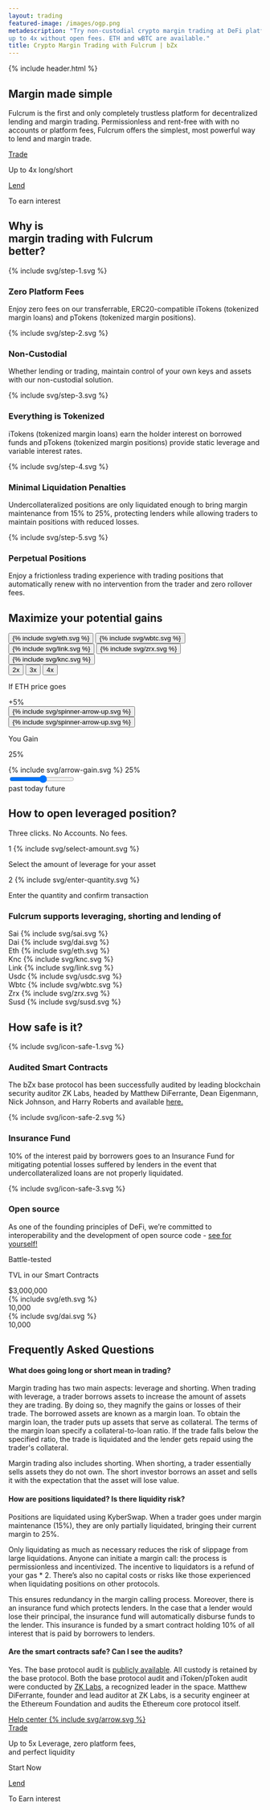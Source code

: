 ```yaml
---
layout: trading
featured-image: /images/ogp.png
metadescription: "Try non-custodial crypto margin trading at DeFi platform Fulcrum. Enter into short/leveraged positions
up to 4x without open fees. ETH and wBTC are available."
title: Crypto Margin Trading with Fulcrum | bZx
---
```


<section class="bg-primary bg-primary-image pb-75 pb-xs-45">
    {% include header.html %}
    <div class="container pt-90 pb-60">
        <div class="row">
            <div class="col col-10 col-xs-12">
                <div class="pl-55 pl-lg-0 w-100 text-xs-center">
                    <h1 class="mb-40">Margin made simple</h1>
                    <p class="fs-16 fs-xs-12 lh-160 mb-50 c-secondary"><span class="fw-600">Fulcrum</span> is the first and only
                      completely trustless platform for decentralized lending and margin trading. Permissionless and rent-free with
                      with no accounts or platform fees, Fulcrum offers the simplest, most powerful way to lend and margin trade.
                      </p>
                    <div class="flex fd-xs-c">
                        <div class="mr-30 mx-xs-auto mb-xs-30">
                            <a href="https://fulcrum.trade/trade"
                                class="button button-primary button-lg mb-25 mb-xs-15">Trade</a>
                            <p class="fs-13 lh-150 text-center c-gray">Up to 4x long/short</p>
                        </div>
                        <div class="mx-xs-auto">
                            <a href="https://fulcrum.trade/lend"
                                class="button button-secondary button-lg mb-25 mb-xs-15">Lend</a>
                            <p class="fs-13 lh-150 text-center c-gray">To earn interest</p>
                        </div>
                    </div>
                </div>
            </div>
        </div>
    </div>
    <div class="container flex fw-w jc-sb pt-60">
        <div class="row fw-w">
            <div class="col col-4 col-sm-6 col-xs-12">
                <div class="item-advantager">
                    <h2 class="circle mb-50 mb-xs-0"><span class="blue left-r-50 top-r-10"></span>Why is <br />margin trading with Fulcrum
                        <br />
                        better?
                    </h2>
                </div>
            </div>
            <div class="col col-4 col-sm-6 col-xs-12">
                <div class="item-advantager as-fe">
                    <div class="icon-advantager mb-25">
                        {% include svg/step-1.svg %}
                    </div>
                    <h3 class="mb-20">Zero Platform Fees</h3>
                    <p>Enjoy zero fees on our transferrable, ERC20-compatible iTokens (tokenized margin loans) and pTokens (tokenized margin positions).</p>
                </div>
            </div>
            <div class="col col-4 col-sm-6 col-xs-12">
                <div class="item-advantager as-fe as-sm-a">
                    <div class="icon-advantager mb-25">
                        {% include svg/step-2.svg %}
                    </div>
                    <h3 class="mb-20">Non-Custodial</h3>
                    <p>Whether lending or trading, maintain control of your own keys and assets with our non-custodial solution.</p>
                </div>
            </div>
            <div class="col col-4 col-sm-6 col-xs-12">
                <div class="item-advantager">
                    <div class="icon-advantager mb-25">
                        {% include svg/step-3.svg %}
                    </div>
                    <h3 class="mb-20">Everything is Tokenized</h3>
                    <p>iTokens (tokenized margin loans) earn the holder interest on borrowed funds and pTokens (tokenized margin positions) provide static leverage and variable interest rates.</p>
                </div>
            </div>
            <div class="col col-4 col-sm-6 col-xs-12">
                <div class="item-advantager">
                    <div class="icon-advantager mb-25">
                        {% include svg/step-4.svg %}
                    </div>
                    <h3 class="mb-20">Minimal Liquidation Penalties</h3>
                    <p>Undercollateralized positions are only liquidated enough to bring margin maintenance from 15% to 25%, protecting lenders while allowing traders to maintain positions with reduced losses.</p>
                </div>
            </div>
            <div class="col col-4 col-sm-6 col-xs-12">
                <div class="item-advantager">
                    <div class="icon-advantager mb-25">
                        {% include svg/step-5.svg %}
                    </div>
                    <h3 class="mb-20">Perpetual Positions</h3>
                    <p>Enjoy a frictionless trading experience with trading positions that automatically renew with no intervention from the trader and zero rollover fees.</p>
                </div>
            </div>
        </div>
    </div>
</section>
<section class="bg-primary pb-45">
    <div class="row fw-w">
        <div class="col col-12">
            <h2  class="circle jc-c mb-50 mx-auto mb-xs-30"><span class="blue left-r-50 top-r-10"></span>Maximize your potential gains</h2>
        </div>
    </div>  
    <div class="row">
        <div class="col col-12 chart-header">
            <div class="flex fw-w jc-fe jc-md-c f-3 chart-tokens">
                <button class="coin-calc active" data-token="eth">
                    {% include svg/eth.svg %}
                </button>
                <button class="coin-calc" data-token="wbtc">
                    {% include svg/wbtc.svg %}
                </button>
                <button class="coin-calc" data-token="link">
                    {% include svg/link.svg %}
                </button>
                <button class="coin-calc" data-token="zrx">
                    {% include svg/zrx.svg %}
                </button>
                <button class="coin-calc" data-token="knc">
                    {% include svg/knc.svg %}
                </button>
            </div>
            <div class="f-2 flex jc-c ai-fs">
                <div class="button-group-gains" role="group" aria-label="Buttons gains">
                    <button type="button" class="button-gains active" data-leverage="2">2x</button>
                    <button type="button" class="button-gains" data-leverage="3">3x</button>
                    <button type="button" class="button-gains" data-leverage="4">4x</button>
                </div>
            </div>   
            <div class="wrapper-result-gain f-3 flex fd-c">
                <div class="flex fd-r">
                <p>If
                    <span class="token-name">ETH</span> price goes&nbsp;
                    <div class="result-gain">
                        <span class="fw-800 eth-price">+5</span>%
                        <div class="spinner">
                            <button type="button" class="up">{% include svg/spinner-arrow-up.svg %}</button>
                            <button type="button" class="down">{% include svg/spinner-arrow-up.svg %}</button>
                        </div>
                    </div>
                </p>
                </div>
                <div class="flex fd-r"><p><span class="gain-text">You Gain</span>&nbsp;<div class="result-gain"><span class="fw-800 your-gain">25</span>%</div></p></div>
            </div>
        </div>
    </div>
    <div class="flex mx-auto p-relative fd-md-c input-gain-wrapper">
        <div class="input-gain">
            <div class="before-gain">
                {% include svg/arrow-gain.svg %}
                <span class="before-data-gain">25</span>%
            </div>
            <input class="gain-range" type="range" value="5" min="-99" max="100"/>
        </div>
    </div>
    <div class="w-100 mb-30 p-relative">   
        <div class="wrapper-chart">     
            <canvas id="myChart"></canvas>
        </div>
        <span class="chart-mark past ">past</span>
        <span class="chart-mark today">today</span>
        <span class="chart-mark future">future</span>
    </div>
</section>
<section class="bg-primary pt-75 pb-75">
    <div class="container text-center">
        <div class="row">
            <div class="col col-12 fd-c">
                <h2 class="circle jc-c mb-25"><span class="blue center top-r-60"></span>How to open leveraged position?</h2>
                <p class="fs-20 fs-sm-16 lh-150 c-secondary-blue mb-75 mb-sm-60">Three clicks. No Accounts. No fees.</p>
            </div>
        </div>
        <div class="row jc-c">
            <div class="col col-10 col-lg-12 jc-sb fd-md-c">
                <div class="flex fd-c mb-md-55">
                    <div class="svg-blur mb-45">
                        <span class="lend-count">1</span>
                        {% include svg/select-amount.svg %}
                    </div>
                    <p class="c-dark-gray mt-25">Select the amount of leverage for your asset</p>
                </div>
                <div class="flex fd-c">
                    <div class="svg-blur mb-45">
                        <span class="lend-count">2</span>
                        {% include svg/enter-quantity.svg %}
                    </div>
                    <p class="c-dark-gray mt-25">Enter the quantity and confirm transaction</p>
                </div>
            </div>
        </div>
    </div>
</section>

<section class="bg-primary section-coin">
    <div class="container text-center">
        <div class="row">
            <div class="col col-12 jc-c">
                <h3 class="mb-40">Fulcrum supports leveraging, shorting and lending of </h3>
            </div>
        </div>
        <div class="row">
            <div class="flex col-12 jc-sb fw-sm-w mw-sm-440 mx-xs-345 mx-sm-auto">
                <div class="item-coin mb-sm-15">
                    <span class="name-coin">Sai</span>
                    <span class="flex border-coin-4">
                        {% include svg/sai.svg %}
                    </span>
                </div>
                <div class="item-coin mb-sm-15">
                    <span class="name-coin">Dai</span>
                    <span class="flex border-coin-4">
                        {% include svg/dai.svg %}
                    </span>
                </div>
                <div class="item-coin mb-sm-15">
                    <span class="name-coin">Eth</span>
                    <span class="flex border-coin-4">
                        {% include svg/eth.svg %}
                    </span>
                </div>
                <div class="item-coin mb-sm-15">
                    <span class="name-coin">Knc</span>
                    <span class="flex border-coin-4">
                        {% include svg/knc.svg %}
                    </span>
                </div>
                <div class="item-coin mb-sm-15">
                    <span class="name-coin">Link</span>
                    <span class="flex border-coin-4">
                        {% include svg/link.svg %}
                    </span>
                </div>
                <div class="item-coin">
                    <span class="name-coin">Usdc</span>
                    <span class="flex border-coin-4">
                        {% include svg/usdc.svg %}
                    </span>
                </div>
                <div class="item-coin">
                    <span class="name-coin">Wbtc</span>
                    <span class="flex border-coin-4">
                        {% include svg/wbtc.svg %}
                    </span>
                </div>
                <div class="item-coin">
                    <span class="name-coin">Zrx</span>
                    <span class="flex border-coin-4">
                        {% include svg/zrx.svg %}
                    </span>
                </div>
                <div class="item-coin">
                    <span class="name-coin">Susd</span>
                    <span class="flex border-coin-4">
                        {% include svg/susd.svg %}
                    </span>
                </div>
            </div>
        </div>
    </div>
</section>

<section class="bg-secondary pt-135 pb-90 py-xs-75 text-center">
    <div class="container">
        <div class="row">
            <div class="col-12">
                <h2 class="circle mb-65 mb-xs-50"><span class="blue right-r-50 top-r-10"></span>How safe is it?</h2>
            </div>
        </div>
        <div class="row jc-sb fw-sm-w">
            <div class="col col-4 col-sm-12 item-safe fd-c">
                <div class="icon-safe mb-50 mb-xs-15">
                    {% include svg/icon-safe-1.svg %}
                </div>
                <h3 class="mb-20">Audited Smart Contracts</h3>
                <p>The bZx base protocol has been successfully audited by leading blockchain security auditor ZK Labs, headed by Matthew DiFerrante, Dean Eigenmann, Nick Johnson, and Harry Roberts and available <a href="https://github.com/mattdf/audits/blob/master/bZx/bzx-audit.pdf">here.</a></p>
            </div>
            <div class="col col-4 col-sm-12 item-safe fd-c">
                <div class="icon-safe mb-50 mb-xs-15">
                    {% include svg/icon-safe-2.svg %}
                </div>
                <h3 class="mb-20">Insurance Fund</h3>
                <p>10% of the interest paid by borrowers goes to an Insurance Fund for mitigating potential losses suffered by lenders in the event that undercollateralized loans are not properly liquidated.
            </p>
            </div>
            <div class="col col-4 col-sm-12 item-safe fd-c">
                <div class="icon-safe mb-50 mb-xs-15">
                    {% include svg/icon-safe-3.svg %}
                </div>
                <h3 class="mb-20">Open source</h3>
                <p>As one of the founding principles of DeFi, we’re committed to interoperability and the development of open source code - <a href="https://github.com/bZxNetwork">see for yourself!</a>
              </p>
            </div>
        </div>
    </div>
</section>

<section class="bg-secondary after-primary">
    <div class="container">
        <div class="row">
            <div class="col col-12">
                <div class="item-green py-40 p-sm-30 flex jc-c">
                    <div class="col-10 col-md col-md-12 fd-c jc-sb">
                        <p class="fs-24 fs-xs-20 fw-800 lh-150 mb-xs-15">Battle-tested</p>
                        <p class="fs-44 fs-xs-28 fw-900 mb-15 lh-140 c-light-green">TVL in our Smart Contracts</p>
                        <div class="flex jc-sb fd-sm-c fs-44 fs-xs-36 fw-900 lh-140">
                            <div class="flex-xs fw-400">
                                $<span class="fw-900 tvl-value" data-token="all">3,000,000</span>
                            </div>
                            <div class="flex ai-c">
                                <div class="icon-40 icon-xs-30 icon-border-2 mr-10 mr-xs-20">
                                    {% include svg/eth.svg %}
                                </div>
                                <span class="tvl-value" data-token="eth">10,000</span>
                            </div>
                            <div class="flex ai-c">
                                <div class="icon-40 icon-xs-30 icon-border-2 mr-10 mr-xs-20">
                                    {% include svg/dai.svg %}
                                </div>
                                <span class="tvl-value" data-token="dai">10,000</span>
                            </div>
                        </div>
                    </div>
                </div>
            </div>
        </div>
    </div>
</section>

<section class="bg-primary pt-135 pt-xs-90 pb-60 pb-xs-0 text-center">
    <div class="container">
        <div class="row">
            <div class="col col-12 jc-c">
                <h2 class="circle mb-50 mb-xs-40"><span class="blue center top-r-60"></span>Frequently Asked Questions</h2>
            </div>
        </div>
        <div class="row jc-c">
            <div class="col col-8 col-md-10 col-sm-12">
                <div id="accordion">
                    <div class="accordion-item active">
                        <h4 class="accordion-toggle">What does going long or short mean in trading?</h4>
                        <div class="accordion-content">
                            <p>Margin trading has two main aspects: leverage and shorting. When trading with leverage, a trader borrows assets to increase the amount of assets they are trading. By doing so, they magnify the gains or losses of their trade. The borrowed assets are known as a margin loan. To obtain the margin loan, the trader puts up assets that serve as collateral. The terms of the margin loan specify a collateral-to-loan ratio. If the trade falls below the specified ratio, the trade is liquidated and the lender gets repaid using the trader's collateral.

Margin trading also includes shorting. When shorting, a trader essentially sells assets they do not own. The short investor borrows an asset and sells it with the expectation that the asset will lose value.

</p>
                        </div>
                    </div>
                    <div class="accordion-item">
                        <h4 class="accordion-toggle">How are positions liquidated? Is there liquidity risk?</h4>
                        <div class="accordion-content">
                            <p>Positions are liquidated using KyberSwap. When a trader goes under margin maintenance (15%), they are only partially liquidated, bringing their current margin to 25%.

Only liquidating as much as necessary reduces the risk of slippage from large liquidations. Anyone can initiate a margin call: the process is permissionless and incentivized. The incentive to liquidators is a refund of your gas * 2. There’s also no capital costs or risks like those experienced when liquidating positions on other protocols.

This ensures redundancy in the margin calling process. Moreover, there is an insurance fund which protects lenders. In the case that a lender would lose their principal, the insurance fund will automatically disburse funds to the lender. This insurance is funded by a smart contract holding 10% of all interest that is paid by borrowers to lenders.</p>
                        </div>
                    </div>
                    <div class="accordion-item">
                        <h4 class="accordion-toggle">Are the smart contracts safe? Can I see the audits?</h4>
                        <div class="accordion-content">
                            <p>Yes. The base protocol audit is <a href="https://github.com/mattdf/audits/blob/master/bZx/bzx-audit.pdf">publicly available</a>. All custody is retained by the base protocol. Both the base protocol audit and iToken/pToken audit were conducted by <a href="https://github.com/mattdf/audits/blob/master/bZx/bzx-audit.pdf">ZK Labs</a>, a recognized leader in the space. Matthew DiFerrante, founder and lead auditor at ZK Labs, is a security engineer at the Ethereum Foundation and audits the Ethereum core protocol itself.</p>
                        </div>
                    </div>
                </div>
            </div>
        </div>
        <div class="row">
            <div class="col col-12">
                <a href="https://help.bzx.network/en/" class="button button-sm button-white mx-auto">
                    <span class="mr-15">Help center</span>
                    <span class="icon-arrow">
                        {% include svg/arrow.svg %}
                    </span>
                </a>
            </div>
        </div>
    </div>
    <div class="container pt-75 pt-xs-60">
        <div class="row jc-c">
            <div class="col col-10 col-md-12 jc-sb fw-md-w">
                <div class="order-md-1 mb-xs-30 mx-xs-auto">
                    <a href="https://fulcrum.trade/trade" class="button button-primary button-lg mb-20">Trade</a>
                    <p class="fs-13 lh-150 text-center c-gray">Up to 5x Leverage, zero platform fees, <br />and perfect
                        liquidity</p>
                </div>
                <div class="w-md-100 mb-md-25">
                    <p class="fs-44 fs-xs-28 fw-900 lh-140 c-primary">Start Now</p>
                </div>
                <div class="order-md-1 mx-xs-auto">
                    <a href="https://fulcrum.trade/lend" class="button button-secondary button-lg mb-20">Lend</a>
                    <p class="fs-13 lh-150 text-center c-gray">To Earn interest</p>
                </div>
            </div>
        </div>
    </div>
</section>
